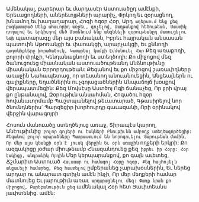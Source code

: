 
Ամենակալ, բարերար եւ մարդասէր
Աստուածըդ ամէնքի,
Երեւացողների, աներեւոյթների արարիչ,
Փրկող եւ զօրացնող, խնամող եւ խաղաղարար,
Հոգի հզօր Հօր,
Արդ` աղերսում ենք քեզ բազկատարած
Մենք ահաւորիդ առջեւ, գոչելով,
Մաղթանքով հեծութեան,
Սաստիկ դողալով եւ երկիւղով մեծ
Մօտենում ենք անզննելի զօրութեանըդ
մատուցելու
Նախ` պատարագը մեր այս բանական,
Իբրեւ հայրական անսասան պատուին
Աթոռակցի եւ փառակցի, արարչակցի,
Եւ քննողի` գաղտնիքները խորածածուկ,
Կատարեալ կամքի Էմմանուել Հօր`
Քեզ առաքողի, բոլորի փրկչի,
Կենդանացնողի եւ ստեղծողի:
Քո միջոցով մեզ ծանուցուեց միասնական
աստուածութեանդ
Անձնութիւնը միասնական Երրորդութեան:
Քեզանով եւ քո միջոցով շառաւիղները առաջին
Նահապետաց, որ տեսանող անուանուեցին,
Անցեալներն ու գալիքները,
Եղածներին ու չգոյացածներին
Անպաճոյճ խօսքով վերապատմեցին:
Քեզ Մովսէսը Աստծոյ Ոգի ճանաչեց,
Որ ջրի վրայ քո ընթանալով,
Զօրութիւն անսահման,
Հոգածու հզօր հովանաւորմամբ
Պաշտպանելով թեւատարած,
Գթասիրելով նոր ծնունդներիս`
Պարզեցիր խորհուրդը գաւազանի,
Որի օրինակով վերջին վարագոյրի


Հոսուն մանուածը ստեղծելուց առաջ,
Տիրապէս կարող,
Անէութիւնից` բոլոր գոյերի ու էակների
Բնութիւնն ամբողջ ստեղծագործեցիր:
Քեզանով բոլոր արարածները
Պատրաստւում են նորոգուելու Յարութեան
ժամին,
Որ մեր այս կեանքի օրն է յուսկ վերջին
Եւ օրն առաջին` ողջերի երկրի:
Քո ազգակիցը յօժար միութեամբ
Հնազանդուեց քեզ` իբրեւ իր Հօրը:
Հօր էակիցը, անդրանիկ Որդին`
Մեր կերպարանքով, քո գալն աւետեց,
Ճշմարիտ Աստուած`
Հաւասար ու համագոյ Հօրը հզօր,
Քեզ հայհոյելն անքաւելի համարեց,
Քեզ հաստելով` ըմբերանեց չարախօսներին,
Եւ ներեց արդար ու անարատ գտիչն ամէն ինչի,
Որ մեր մեղքերի համար մատնուեց
Եւ յարութիւն առաւ` արդարացնելու մեզ:
Փառք նրան քո միջոցով,
Բարեբանութիւն քեզ` ամենակալ Հօր հետ
Յաւիտեանս յաւիտենից. ամէն:
